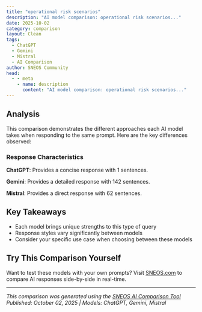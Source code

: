 ```yaml
---
title: "operational risk scenarios"
description: "AI model comparison: operational risk scenarios..."
date: 2025-10-02
category: comparison
layout: Clean
tags:
  - ChatGPT
  - Gemini
  - Mistral
  - AI Comparison
author: SNEOS Community
head:
  - - meta
    - name: description
      content: "AI model comparison: operational risk scenarios..."
---
```


<ChatComparison
  title="operational risk scenarios"
  prompt="operational risk scenarios"
  :responses='{
    "ChatGPT": "Operational risk refers to the potential losses resulting from inadequate or failed internal processes, people, systems, or external events. It is a broad category of risk that can affect various aspects of an organization. Here are several scenarios that illustrate operational risk:\n\n1. **Fraudulent Transactions**: An employee manipulates financial records or systems to divert funds for personal use, leading to significant financial loss.\n\n2. **Cybersecurity Breach**: A hacker gains unauthorized access to the company&#x27;s sensitive data, such as customer information or proprietary business processes, resulting in reputational damage and regulatory fines.\n\n3. **System Failures**: A critical system used for transaction processing goes down due to a software glitch or hardware failure, causing delays in service and potential loss of revenue.\n\n4. **Data Loss**: A company experiences a catastrophic data loss due to a power failure or inadequate backup processes, resulting in the inability to recover important information.\n\n5. **Supply Chain Disruptions**: A natural disaster (e.g., earthquake, flood) disrupts suppliers, causing delays in production and inventory shortages, impacting sales and customer satisfaction.\n\n6. **Compliance Breaches**: Failure to comply with industry regulations (e.g., GDPR, HIPAA) leads to legal penalties, fines, and damage to the company&#x27;s reputation.\n\n7. **Human Error**: An employee accidentally deletes a critical file or misconfigures a system, leading to service outages and loss of important data.\n\n8. **Workplace Injury**: An employee suffers a significant injury due to unsafe working conditions, resulting in legal claims and increased insurance costs.\n\n9. **Inadequate Training**: Employees lack proper training for new software, leading to mistakes in processing transactions, compliance issues, and backend issues.\n\n10. **External Events**: Political instability or changes in regulation in a key market disrupt operations, leading to financial losses and strategic reassessment.\n\n11. **Third-Party Risk**: A firm’s outsourcing partner experiences a data breach, putting the company’s data at risk and causing customer trust to wane.\n\n12. **Process Failures**: Inefficient processes lead to long customer service wait times, which result in customer dissatisfaction and loss of business.\n\n13. **Market Changes**: Sudden changes in market demand lead to excess inventory and obsolescence, impacting financial performance.\n\n14. **Financial Reporting Errors**: Errors in financial statements due to inadequate checks and balances lead to misreporting and potential investigations by regulatory authorities.\n\n15. **Natural Disasters**: A hurricane floods facilities, halting production and causing significant financial losses due to business interruption.\n\nThese scenarios highlight the diverse and complex nature of operational risk. It is essential for organizations to assess, monitor, and mitigate these risks effectively through risk management frameworks and practices.",
    "Gemini": "Okay, let\u0027s break down operational risk scenarios. Operational risk is the risk of loss resulting from inadequate or failed internal processes, people, and systems, or from external events. Scenarios are the tools we use to understand and quantify those risks.\n\nHere\u0027s a structured approach to understanding operational risk scenarios, including examples and considerations:\n\n**1. What is an Operational Risk Scenario?**\n\n*   **Definition:** A plausible story or narrative that describes how an operational risk event could occur within an organization.  It outlines the causes, the triggering event, the impact, and potential mitigating factors.\n*   **Purpose:**\n    *   **Identification:**  Uncovering potential operational risk events that might not be apparent through other risk assessment methods (e.g., historical loss data alone).\n    *   **Assessment:**  Estimating the frequency (likelihood) and severity (impact) of the scenario, often in terms of financial loss, reputational damage, regulatory penalties, etc.\n    *   **Control Enhancement:**  Identifying weaknesses in existing controls and prompting the development of new or improved controls to prevent or mitigate the scenario.\n    *   **Capital Allocation:**  Supporting the allocation of capital reserves to cover potential operational losses.\n    *   **Stress Testing:** Evaluating the resilience of the business to adverse events.\n    *   **Communication and Training:**  Raising awareness of operational risks among employees and promoting a risk-conscious culture.\n*   **Key Elements of a Scenario:**\n    *   **Triggering Event:** What starts the chain of events?\n    *   **Root Cause:** What underlying factors contributed to the triggering event?  (e.g., lack of training, system vulnerability, poor supervision)\n    *   **Propagation Mechanism:** How does the triggering event escalate and spread?\n    *   **Impact:** What are the consequences of the event (financial, reputational, regulatory, etc.)?\n    *   **Controls:** What controls are in place to prevent or mitigate the scenario?  How effective are they?\n    *   **Recovery Plans:** What plans are in place to recover from the event?\n    *   **Loss Estimation:** An estimate of the potential financial and non-financial loss.\n    *   **Lessons Learned:** What can be learned from the scenario to improve risk management practices?\n\n**2. Types of Operational Risk Scenarios (Categorization):**\n\nOperational risk scenarios can be categorized in several ways. A common framework is based on the Basel II categories, but organizations often adapt these to their specific needs:\n\n*   **Internal Fraud:**  Intentional acts of deceit, misrepresentation, or concealment to gain advantage, perpetrated by employees of the organization.\n    *   *Example:*  A rogue trader engaging in unauthorized trading activities that exceed established limits, leading to significant losses.\n    *   *Example:*  An employee embezzling funds by creating fictitious vendors and submitting fraudulent invoices.\n*   **External Fraud:**  Intentional acts of deceit, misrepresentation, or concealment to gain advantage, perpetrated by parties external to the organization.\n    *   *Example:*  A sophisticated phishing scheme targeting customers to steal their account information and drain their funds.\n    *   *Example:*  A cyberattack that compromises the organization\u0027s systems and steals sensitive data.\n*   **Employment Practices and Workplace Safety:**  Acts inconsistent with employment, health, or safety laws or agreements, from payment of compensation claims, or from organized labor activities.\n    *   *Example:*  A discrimination lawsuit filed by an employee alleging unfair treatment based on gender or race.\n    *   *Example:*  A workplace accident resulting in serious injury to an employee due to inadequate safety procedures.\n*   **Clients, Products, and Business Practices:**  Unintentional or negligent failure to meet a professional obligation to specific clients (including fiduciary responsibilities), or arising from the nature or design of a product.\n    *   *Example:*  Misselling of financial products to customers who do not understand the risks involved.\n    *   *Example:*  A data breach resulting from inadequate security measures, leading to the exposure of customer information and potential identity theft.\n*   **Damage to Physical Assets:**  Loss or damage to physical assets from natural disaster, terrorism, vandalism, or other events.\n    *   *Example:*  A fire that destroys a data center, disrupting business operations and causing significant financial losses.\n    *   *Example:*  A flood that damages a branch office, preventing customers from accessing services.\n*   **Business Disruption and System Failures:**  Disruption of business operations or system failures.\n    *   *Example:*  A major power outage that shuts down critical systems and prevents employees from working.\n    *   *Example:*  A software bug that causes a critical application to crash, leading to delays and errors in processing transactions.\n*   **Execution, Delivery, and Process Management:**  Failures in transaction processing, process management, or vendor management.\n    *   *Example:*  Errors in processing loan applications, resulting in incorrect loan amounts or denials.\n    *   *Example:*  A failure to adequately monitor a third-party vendor, leading to a data breach or other security incident.\n\n**3. Developing Operational Risk Scenarios:**\n\n*   **Gather Information:**\n    *   **Historical Loss Data:** Analyze past operational loss events to identify trends and patterns.\n    *   **Internal Audits:** Review audit reports to identify control weaknesses and areas for improvement.\n    *   **Risk Assessments:**  Consider the results of existing risk assessments.\n    *   **Expert Opinions:**  Consult with subject matter experts (e.g., IT security, legal, compliance, operations) to gather insights and identify potential risks.\n    *   **Industry Benchmarking:**  Look at industry trends and best practices to identify emerging risks.\n    *   **Regulatory Guidance:**  Review regulatory requirements and guidelines to ensure compliance.\n*   **Scenario Workshop:**  Organize workshops with relevant stakeholders to brainstorm and develop scenarios.  These workshops should be facilitated by someone with experience in risk management.\n*   **Scenario Documentation:**  Document each scenario in detail, including the elements listed above (triggering event, root cause, impact, controls, etc.).\n*   **Scenario Validation:**  Review and validate the scenarios with relevant stakeholders to ensure they are plausible and realistic.\n*   **Scenario Updates:**  Regularly update the scenarios to reflect changes in the business environment, regulatory requirements, and risk profile.\n\n**4. Examples of Operational Risk Scenarios (More Detailed):**\n\nHere are some more detailed examples, illustrating the key elements:\n\n*   **Scenario 1:  Insider Trading (Internal Fraud)**\n\n    *   **Triggering Event:** An employee in the investment banking division overhears confidential information about an upcoming merger.\n    *   **Root Cause:** Weak internal controls regarding information security and employee monitoring.  Lack of clear policies and training on insider trading.\n    *   **Propagation Mechanism:** The employee uses this information to trade in the stock of the target company through a personal brokerage account.  They also share the information with a friend, who also trades on it.\n    *   **Impact:**\n        *   Financial Loss:  Regulatory fines, legal fees, disgorgement of profits.\n        *   Reputational Damage:  Loss of client trust, damage to the firm\u0027s brand.\n        *   Regulatory Penalties:  Censure, restrictions on business activities.\n    *   **Controls:**\n        *   Information barriers to prevent the flow of confidential information.\n        *   Employee training on insider trading policies.\n        *   Monitoring of employee trading activity.\n        *   Strong disciplinary actions for violations.\n    *   **Recovery Plans:**  Cooperation with regulatory investigations, implementation of enhanced controls.\n    *   **Loss Estimation:**  The potential financial loss could be in the millions of dollars, depending on the size of the trades and the severity of the regulatory penalties.\n*   **Scenario 2:  Ransomware Attack (External Fraud/Business Disruption)**\n\n    *   **Triggering Event:** An employee clicks on a malicious link in a phishing email, which installs ransomware on their computer.\n    *   **Root Cause:**  Inadequate employee training on cybersecurity awareness.  Weaknesses in the organization\u0027s email filtering and anti-malware software.\n    *   **Propagation Mechanism:** The ransomware spreads through the network, encrypting critical files and servers.\n    *   **Impact:**\n        *   Business Disruption:  Inability to access critical systems, delays in processing transactions.\n        *   Financial Loss:  Cost of ransom payment (if made), cost of data recovery, lost revenue, legal fees.\n        *   Reputational Damage:  Loss of customer trust, damage to the firm\u0027s brand.\n        *   Regulatory Penalties: Fines for failure to protect personal data.\n    *   **Controls:**\n        *   Employee training on cybersecurity awareness.\n        *   Strong email filtering and anti-malware software.\n        *   Network segmentation to limit the spread of ransomware.\n        *   Data backup and recovery procedures.\n        *   Incident response plan.\n    *   **Recovery Plans:**  Implementation of the incident response plan, data recovery from backups, negotiation with ransomware attackers (if necessary).\n    *   **Loss Estimation:** The potential financial loss could range from hundreds of thousands to millions of dollars, depending on the extent of the damage and the cost of recovery.\n*   **Scenario 3:  Data Breach due to Misconfigured Cloud Storage (Clients, Products, and Business Practices)**\n\n    *   **Triggering Event:** A software developer accidentally configures a cloud storage bucket with overly permissive access settings.\n    *   **Root Cause:**  Lack of adequate training on cloud security best practices. Inadequate review processes for cloud configurations.\n    *   **Propagation Mechanism:** A malicious actor discovers the misconfigured bucket and gains access to sensitive customer data.\n    *   **Impact:**\n        *   Financial Loss:  Cost of notifying customers, cost of credit monitoring, legal fees, regulatory fines.\n        *   Reputational Damage:  Loss of customer trust, damage to the firm\u0027s brand.\n        *   Regulatory Penalties: Fines for violation of data privacy regulations (e.g., GDPR, CCPA).\n    *   **Controls:**\n        *   Employee training on cloud security best practices.\n        *   Automated security checks to identify misconfigured cloud resources.\n        *   Regular audits of cloud security configurations.\n        *   Data encryption.\n        *   Access controls.\n    *   **Recovery Plans:**  Incident response plan, notification of affected customers, remediation of security vulnerabilities.\n    *   **Loss Estimation:** The potential financial loss could be significant, depending on the number of customers affected and the severity of the regulatory penalties.\n\n**5. Using Scenarios for Risk Management:**\n\n*   **Risk Assessment:** Scenarios provide a foundation for assessing the likelihood and impact of operational risks.  Quantitative data (loss data) can be combined with qualitative assessments based on scenario analysis.\n*   **Control Design:** Scenarios help identify weaknesses in existing controls and inform the design of new or improved controls.\n*   **Risk Appetite:** Scenarios can be used to define the organization\u0027s risk appetite.  What level of loss is the organization willing to accept for a given scenario?\n*   **Capital Allocation:** Scenario analysis can support the allocation of capital reserves to cover potential operational losses.  This is particularly important for financial institutions.\n*   **Stress Testing:** Scenarios can be used to stress test the organization\u0027s resilience to adverse events.  How would the organization respond to a major operational disruption?\n*   **Monitoring:**  Track the effectiveness of controls in mitigating the scenarios.  Are the controls performing as expected?\n*   **Reporting:**  Report on the results of scenario analysis to senior management and the board of directors.\n\n**6. Challenges in Developing and Using Scenarios:**\n\n*   **Subjectivity:** Scenario analysis is inherently subjective.  It relies on the judgment of experts and stakeholders.\n*   **Data Availability:**  It can be difficult to obtain reliable data on the frequency and severity of operational risk events.\n*   **Complexity:**  Operational risk scenarios can be complex and difficult to model.\n*   **Keeping Scenarios Up-to-Date:**  Scenarios need to be regularly updated to reflect changes in the business environment and risk profile.\n*   **Integration with Other Risk Management Processes:**  Scenario analysis needs to be integrated with other risk management processes, such as risk identification, risk assessment, and control design.\n\n**7. Best Practices:**\n\n*   **Involve a Diverse Group of Stakeholders:**  Include representatives from different business units and functions in the scenario development process.\n*   **Use a Structured Approach:**  Follow a consistent methodology for developing and documenting scenarios.\n*   **Focus on the Most Significant Risks:**  Prioritize scenarios that address the most significant operational risks.\n*   **Use a Combination of Qualitative and Quantitative Data:**  Combine historical loss data with expert judgment to assess the likelihood and impact of scenarios.\n*   **Regularly Review and Update Scenarios:**  Ensure that scenarios remain relevant and reflect changes in the business environment.\n*   **Document Everything:** Maintain clear and complete documentation of the scenario development process.\n*   **Get Senior Management Buy-In:**  Ensure that senior management supports the scenario analysis process and uses the results to make informed decisions.\n\nBy following these guidelines, organizations can develop and use operational risk scenarios to improve their risk management practices and reduce the likelihood of operational losses. Remember that scenario analysis is an ongoing process, not a one-time event. It requires continuous monitoring, review, and updates to remain effective.\n",
    "Mistral": "Operational risk scenarios are hypothetical situations that help organizations identify, assess, and manage potential risks associated with their operations. These scenarios can cover a wide range of events that could disrupt business activities, cause financial loss, or damage an organization\u0027s reputation. Here are some common operational risk scenarios across various categories:\n\n### 1. **Internal Fraud**\n   - **Employee Theft:** An employee steals company assets or funds.\n   - **Insider Trading:** An employee uses confidential information for personal gain.\n   - **Data Manipulation:** An employee alters financial records or other critical data.\n\n### 2. **External Fraud**\n   - **Cyber Attacks:** Hackers gain unauthorized access to the company\u0027s systems and steal sensitive data.\n   - **Phishing:** Employees are tricked into revealing confidential information.\n   - **Vendor Fraud:** A supplier or vendor engages in fraudulent activities, such as overbilling.\n\n### 3. **Employment Practices and Workplace Safety**\n   - **Workplace Accidents:** An employee is injured on the job due to unsafe working conditions.\n   - **Discrimination Claims:** An employee files a lawsuit alleging discrimination or harassment.\n   - **Labor Disputes:** A strike or lockout disrupts operations.\n\n### 4. **Clients, Products, and Business Practices**\n   - **Product Recall:** A defective product is recalled, leading to financial losses and reputational damage.\n   - **Customer Complaints:** A significant number of customers complain about a product or service, leading to legal action.\n   - **Mis-selling:** Products or services are sold to customers inappropriately, leading to regulatory penalties.\n\n### 5. **Damage to Physical Assets**\n   - **Natural Disasters:** Events like earthquakes, floods, or hurricanes damage company facilities.\n   - **Fire:** A fire destroys part of the company\u0027s premises.\n   - **Theft:** Physical assets are stolen from the company\u0027s premises.\n\n### 6. **Business Disruption and System Failures**\n   - **IT System Failure:** A critical IT system crashes, leading to operational downtime.\n   - **Power Outage:** A power failure disrupts operations.\n   - **Supply Chain Disruption:** A key supplier experiences a major disruption, affecting the company\u0027s ability to produce goods.\n\n### 7. **Execution, Delivery, and Process Management**\n   - **Project Delays:** A major project is delayed due to poor planning or execution.\n   - **Quality Control Issues:** Products fail quality control checks, leading to production delays.\n   - **Inventory Management:** Inventory levels are mismanaged, leading to stockouts or excess inventory.\n\n### 8. **Legal and Regulatory Compliance**\n   - **Non-Compliance:** The company fails to comply with regulatory requirements, leading to fines or legal action.\n   - **Litigation:** The company faces a lawsuit due to a breach of contract or other legal issues.\n   - **Data Privacy Violations:** The company fails to protect customer data, leading to regulatory penalties and reputational damage.\n\n### 9. **Reputation and Brand**\n   - **Negative Media Coverage:** The company receives negative media attention due to a scandal or controversy.\n   - **Social Media Crisis:** A social media post goes viral, damaging the company\u0027s reputation.\n   - **Customer Boycotts:** Customers boycott the company\u0027s products or services due to perceived misconduct.\n\n### 10. **Third-Party Risk**\n   - **Vendor Failure:** A critical vendor goes out of business, disrupting the supply chain.\n   - **Outsourcing Issues:** An outsourced service provider fails to meet contractual obligations.\n   - **Partnership Disputes:** A dispute with a business partner leads to operational disruptions.\n\n### 11. **Environmental Risks**\n   - **Pollution:** The company\u0027s operations result in environmental pollution, leading to regulatory penalties and cleanup costs.\n   - **Climate Change:** Changes in climate affect the company\u0027s operations, such as increased frequency of extreme weather events.\n   - **Sustainability Issues:** The company fails to meet sustainability goals, leading to reputational damage.\n\n### 12. **Technological Risks**\n   - **Software Bugs:** A critical software application contains bugs that disrupt operations.\n   - **Hardware Failures:** Key hardware components fail, leading to operational downtime.\n   - **Obsolescence:** Technology becomes obsolete, requiring significant investment in new systems.\n\n### 13. **Financial Risks**\n   - **Credit Risk:** A customer defaults on payments, leading to financial loss.\n   - **Market Risk:** Fluctuations in market conditions affect the company\u0027s financial performance.\n   - **Liquidity Risk:** The company faces a cash flow crisis due to poor financial management.\n\n### 14. **Human Error**\n   - **Data Entry Errors:** Incorrect data entry leads to operational errors.\n   - **Miscommunication:** Poor communication between departments leads to operational inefficiencies.\n   - **Decision-Making Errors:** Poor decision-making by management leads to strategic mistakes.\n\n### 15. **Pandemic and Health Risks**\n   - **Pandemic Outbreak:** A pandemic disrupts operations due to employee illness or government-mandated shutdowns.\n   - **Health and Safety Issues:** Poor health and safety practices lead to employee illness or injury.\n\nBy identifying and analyzing these scenarios, organizations can develop strategies to mitigate risks, implement controls, and ensure business continuity."
  }'
  published-date="09:56"
/>

## Analysis

This comparison demonstrates the different approaches each AI model takes when responding to the same prompt. Here are the key differences observed:

### Response Characteristics

**ChatGPT**: Provides a concise response with 1 sentences. 

**Gemini**: Provides a detailed response with 142 sentences. 

**Mistral**: Provides a direct response with 62 sentences. 

## Key Takeaways

- Each model brings unique strengths to this type of query
- Response styles vary significantly between models
- Consider your specific use case when choosing between these models

## Try This Comparison Yourself

Want to test these models with your own prompts? Visit [SNEOS.com](https://sneos.com) to compare AI responses side-by-side in real-time.

---

*This comparison was generated using the [SNEOS AI Comparison Tool](https://sneos.com)*
*Published: October 02, 2025 | Models: ChatGPT, Gemini, Mistral*
